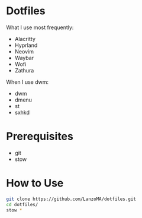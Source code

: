 # Dotfiles

What I use most frequently:

* Alacritty
* Hyprland
* Neovim
* Waybar
* Wofi
* Zathura

When I use dwm:

* dwm
* dmenu
* st
* sxhkd

# Prerequisites

* git
* stow

# How to Use

``` Bash
git clone https://github.com/LanzoMA/dotfiles.git
cd dotfiles/
stow * 
```
